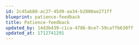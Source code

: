 ```yaml
---
id: 2c45ab88-ac27-45d9-aa34-b2800ae271ff
blueprint: patience-feedback
title: Patience-feedback
updated_by: 14d3b439-c1ca-4786-8ce7-59caffb630ff
updated_at: 1712741291
---
```

